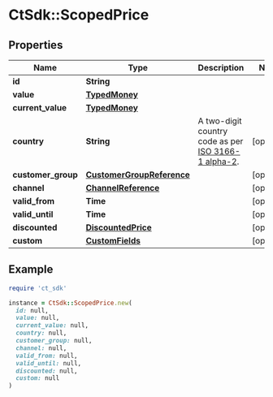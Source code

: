 # CtSdk::ScopedPrice

## Properties

| Name | Type | Description | Notes |
| ---- | ---- | ----------- | ----- |
| **id** | **String** |  |  |
| **value** | [**TypedMoney**](TypedMoney.md) |  |  |
| **current_value** | [**TypedMoney**](TypedMoney.md) |  |  |
| **country** | **String** | A two-digit country code as per [ISO 3166-1 alpha-2](https://en.wikipedia.org/wiki/ISO_3166-1_alpha-2). | [optional] |
| **customer_group** | [**CustomerGroupReference**](CustomerGroupReference.md) |  | [optional] |
| **channel** | [**ChannelReference**](ChannelReference.md) |  | [optional] |
| **valid_from** | **Time** |  | [optional] |
| **valid_until** | **Time** |  | [optional] |
| **discounted** | [**DiscountedPrice**](DiscountedPrice.md) |  | [optional] |
| **custom** | [**CustomFields**](CustomFields.md) |  | [optional] |

## Example

```ruby
require 'ct_sdk'

instance = CtSdk::ScopedPrice.new(
  id: null,
  value: null,
  current_value: null,
  country: null,
  customer_group: null,
  channel: null,
  valid_from: null,
  valid_until: null,
  discounted: null,
  custom: null
)
```

